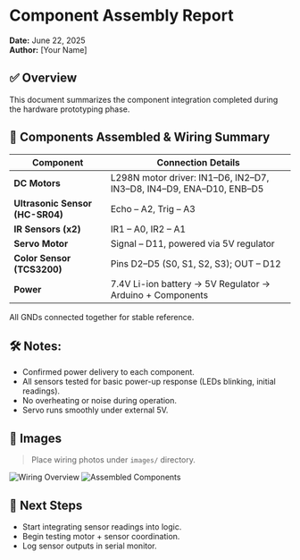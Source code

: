 # Component Assembly Report
**Date:** June 22, 2025  
**Author:** [Your Name]  

## ✅ Overview
This document summarizes the component integration completed during the hardware prototyping phase.

## 🔌 Components Assembled & Wiring Summary

| Component         | Connection Details                    |
|------------------|----------------------------------------|
| **DC Motors**     | L298N motor driver: IN1–D6, IN2–D7, IN3–D8, IN4–D9, ENA–D10, ENB–D5 |
| **Ultrasonic Sensor (HC-SR04)** | Echo – A2, Trig – A3                        |
| **IR Sensors (x2)** | IR1 – A0, IR2 – A1                           |
| **Servo Motor**    | Signal – D11, powered via 5V regulator       |
| **Color Sensor (TCS3200)** | Pins D2–D5 (S0, S1, S2, S3); OUT – D12        |
| **Power**         | 7.4V Li-ion battery → 5V Regulator → Arduino + Components |

All GNDs connected together for stable reference.

## 🛠️ Notes:
- Confirmed power delivery to each component.
- All sensors tested for basic power-up response (LEDs blinking, initial readings).
- No overheating or noise during operation.
- Servo runs smoothly under external 5V.

## 📸 Images
> Place wiring photos under `images/` directory.

![Wiring Overview](../images/wiring_overview.jpg)
![Assembled Components](../images/assembled_setup.jpg)

## 🔬 Next Steps
- Start integrating sensor readings into logic.
- Begin testing motor + sensor coordination.
- Log sensor outputs in serial monitor.
